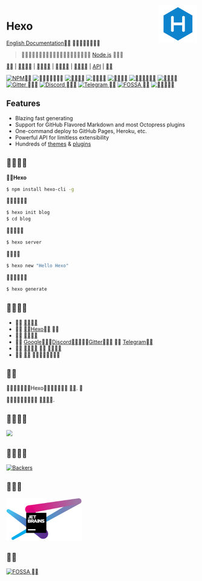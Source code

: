 <img src="https://raw.githubusercontent.com/hexojs/logo/master/hexo-logo-avatar.png" alt="Hexo logo" width="100" height="100" align="right" />

# Hexo
[English Documentation](README.md) 

>  [Node.js](https://nodejs.org) 

[](https://hexo.io) |
[](https://hexo.io/docs/) |
[](https://hexo.io/docs/#Installation) |
[](https://hexo.io/docs/contributing) |
[](CODE_OF_CONDUCT.md) |
[API](https://hexo.io/api/) |
[](https://twitter.com/hexojs)

[![NPM](https://badge.fury.io/js/hexo.svg)](https://www.npmjs.com/package/hexo)
![](https://img.shields.io/node/v/hexo)
[![](https://travis-ci.com/hexojs/hexo.svg?branch=master)](https://travis-ci.com/hexojs/hexo)
[![](https://ci.appveyor.com/api/projects/status/github/hexojs/hexo?branch=master&svg=true)](https://ci.appveyor.com/project/tommy351/hexo/branch/master)
[![](https://david-dm.org/hexojs/hexo/status.svg)](https://david-dm.org/hexojs/hexo)
[![](https://david-dm.org/hexojs/hexo/dev-status.svg)](https://david-dm.org/hexojs/hexo?type=dev)
[![](https://coveralls.io/repos/hexojs/hexo/badge.svg?branch=master)](https://coveralls.io/r/hexojs/hexo?branch=master)
[![Gitter ](https://badges.gitter.im/hexojs/hexo.svg)](https://gitter.im/hexojs/hexo)
[![Discord ](https://img.shields.io/badge/chat-on%20discord-7289da.svg)](https://discord.gg/teM2Anj)
[![Telegram ](https://img.shields.io/badge/chat-on%20telegram-32afed.svg)](https://t.me/hexojs)
[![FOSSA ](https://app.fossa.com/api/projects/git%2Bgithub.com%2Fhexojs%2Fhexo.svg?type=shield)](https://app.fossa.com/projects/git%2Bgithub.com%2Fhexojs%2Fhexo?ref=badge_shield)
[![](https://img.shields.io/badge/Contributor%20Covenant-v2.0%20adopted-ff69b4.svg)](CODE_OF_CONDUCT.md)

## Features

- Blazing fast generating
- Support for GitHub Flavored Markdown and most Octopress plugins
- One-command deploy to GitHub Pages, Heroku, etc.
- Powerful API for limitless extensibility
- Hundreds of [themes](https://hexo.io/themes/) & [plugins](https://hexo.io/plugins/)

## 

**Hexo**

``` bash
$ npm install hexo-cli -g
```

****

``` bash
$ hexo init blog
$ cd blog
```

****

``` bash
$ hexo server
```

****

``` bash
$ hexo new "Hello Hexo"
```

****

``` bash
$ hexo generate
```

## 

-  [](https://hexo.io/)
-  [Hexo](https://github.com/hexojs/awesome-hexo) 
-  [](https://hexo.io/docs/troubleshooting.html)
-  [Google](https://groups.google.com/group/hexo)[Discord](https://discord.gg/teM2Anj)[Gitter](https://gitter.im/hexojs/hexo)  [Telegram](https://t.me/hexojs)
-  [](https://hexo.io/plugins/)  [](https://hexo.io/themes/) 
-  [](https://twitter.com/hexojs) 

## 

Hexo [](https://hexo.io/docs/contributing). 🤗

 [](https://github.com/hexojs).

## 

[![](https://opencollective.com/Hexo/contributors.svg?width=890)](https://github.com/hexojs/hexo/graphs/contributors)

## 

[![Backers](https://opencollective.com/hexo/tiers/backers.svg?avatarHeight=36&width=600)](https://opencollective.com/hexo)

## 

<a href="https://www.jetbrains.com/"><img src="/.github/jetbrains-variant-4.svg" alt="JetBrains" width="200"/></a>

## 

[![FOSSA ](https://app.fossa.com/api/projects/git%2Bgithub.com%2Fhexojs%2Fhexo.svg?type=large)](https://app.fossa.com/projects/git%2Bgithub.com%2Fhexojs%2Fhexo?ref=badge_large)
